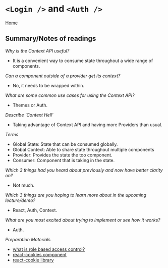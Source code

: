 # `<Login />` and `<Auth />`

[Home](https://markjackson28.github.io/reading-notes/)

## Summary/Notes of readings

*Why is the Context API useful?*

- It is a convenient way to consume state throughout a wide range of components.

*Can a component outside of a provider get its context?*

- No, it needs to be wrapped within.

*What are some common use cases for using the Context API?*

- Themes or Auth.

*Describe 'Context Hell'*

- Taking advantage of Context API and having more Providers than usual.

*Terms*

- Global State: State that can be consumed globally.
- Global Context: Able to share state throughout multiple components
- Provider: Provides the state the too component.
- Consumer: Component that is taking in the state.

*Which 3 things had you heard about previously and now have better clarity on?*
- Not much.

*Which 3 things are you hoping to learn more about in the upcoming lecture/demo?*
- React, Auth, Context.

*What are you most excited about trying to implement or see how it works?*
- Auth.

*Preparation Materials*

- [what is role based access control?](https://digitalguardian.com/blog/what-role-based-access-control-rbac-examples-benefits-and-more)
- [react-cookies component](https://www.npmjs.com/package/react-cookies)
- [react-cookie library](https://www.npmjs.com/package/react-cookie)
